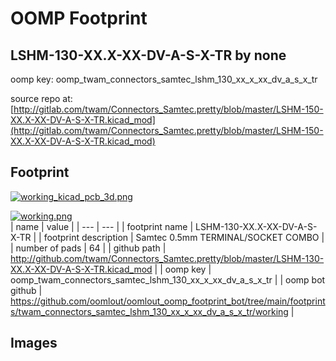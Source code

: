# OOMP Footprint  
## LSHM-130-XX.X-XX-DV-A-S-X-TR  by none  
  
oomp key: oomp_twam_connectors_samtec_lshm_130_xx_x_xx_dv_a_s_x_tr  
  
source repo at: [http://gitlab.com/twam/Connectors_Samtec.pretty/blob/master/LSHM-150-XX.X-XX-DV-A-S-X-TR.kicad_mod](http://gitlab.com/twam/Connectors_Samtec.pretty/blob/master/LSHM-150-XX.X-XX-DV-A-S-X-TR.kicad_mod)  
## Footprint  
  
[![working_kicad_pcb_3d.png](working_kicad_pcb_3d_600.png)](working_kicad_pcb_3d.png)  
  
[![working.png](working_600.png)](working.png)  
| name | value | 
| --- | --- | 
| footprint name | LSHM-130-XX.X-XX-DV-A-S-X-TR | 
| footprint description | Samtec 0.5mm TERMINAL/SOCKET COMBO | 
| number of pads | 64 | 
| github path | http://github.com/twam/Connectors_Samtec.pretty/blob/master/LSHM-130-XX.X-XX-DV-A-S-X-TR.kicad_mod | 
| oomp key | oomp_twam_connectors_samtec_lshm_130_xx_x_xx_dv_a_s_x_tr | 
| oomp bot github | https://github.com/oomlout/oomlout_oomp_footprint_bot/tree/main/footprints/twam_connectors_samtec_lshm_130_xx_x_xx_dv_a_s_x_tr/working | 
## Images  

